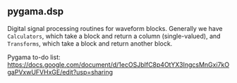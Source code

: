 ## pygama.dsp

Digital signal processing routines for waveform blocks.  Generally we have `Calculators`, which take a block and return a column (single-valued), and `Transforms`, which take a block and return another block.

Pygama to-do list:
https://docs.google.com/document/d/1ecOSJbIfC8p4OtYX3IngcsMnGxi7kOgaPVxwUFVHxGE/edit?usp=sharing
